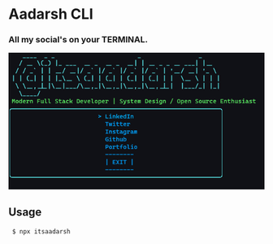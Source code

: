 # Aadarsh CLI

### All my social's on your TERMINAL.

![screenshot](./images/screenshot_cli.png)

## Usage

```bash
 $ npx itsaadarsh
```
